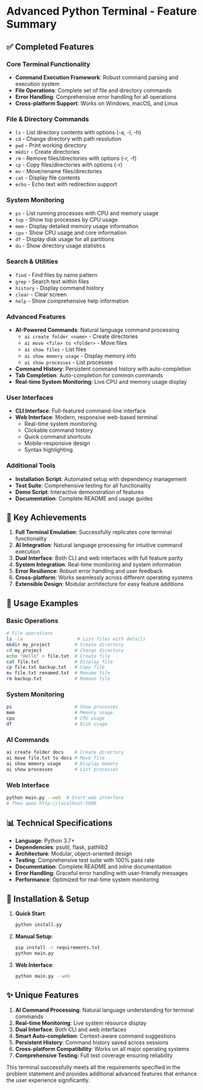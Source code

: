 # Advanced Python Terminal - Feature Summary

## ✅ Completed Features

### Core Terminal Functionality
- **Command Execution Framework**: Robust command parsing and execution system
- **File Operations**: Complete set of file and directory commands
- **Error Handling**: Comprehensive error handling for all operations
- **Cross-platform Support**: Works on Windows, macOS, and Linux

### File & Directory Commands
- `ls` - List directory contents with options (-a, -l, -h)
- `cd` - Change directory with path resolution
- `pwd` - Print working directory
- `mkdir` - Create directories
- `rm` - Remove files/directories with options (-r, -f)
- `cp` - Copy files/directories with options (-r)
- `mv` - Move/rename files/directories
- `cat` - Display file contents
- `echo` - Echo text with redirection support

### System Monitoring
- `ps` - List running processes with CPU and memory usage
- `top` - Show top processes by CPU usage
- `mem` - Display detailed memory usage information
- `cpu` - Show CPU usage and core information
- `df` - Display disk usage for all partitions
- `du` - Show directory usage statistics

### Search & Utilities
- `find` - Find files by name pattern
- `grep` - Search text within files
- `history` - Display command history
- `clear` - Clear screen
- `help` - Show comprehensive help information

### Advanced Features
- **AI-Powered Commands**: Natural language command processing
  - `ai create folder <name>` - Create directories
  - `ai move <file> to <folder>` - Move files
  - `ai show files` - List files
  - `ai show memory usage` - Display memory info
  - `ai show processes` - List processes
- **Command History**: Persistent command history with auto-completion
- **Tab Completion**: Auto-completion for common commands
- **Real-time System Monitoring**: Live CPU and memory usage display

### User Interfaces
- **CLI Interface**: Full-featured command-line interface
- **Web Interface**: Modern, responsive web-based terminal
  - Real-time system monitoring
  - Clickable command history
  - Quick command shortcuts
  - Mobile-responsive design
  - Syntax highlighting

### Additional Tools
- **Installation Script**: Automated setup with dependency management
- **Test Suite**: Comprehensive testing for all functionality
- **Demo Script**: Interactive demonstration of features
- **Documentation**: Complete README and usage guides

## 🎯 Key Achievements

1. **Full Terminal Emulation**: Successfully replicates core terminal functionality
2. **AI Integration**: Natural language processing for intuitive command execution
3. **Dual Interface**: Both CLI and web interfaces with full feature parity
4. **System Integration**: Real-time monitoring and system information
5. **Error Resilience**: Robust error handling and user feedback
6. **Cross-platform**: Works seamlessly across different operating systems
7. **Extensible Design**: Modular architecture for easy feature additions

## 🚀 Usage Examples

### Basic Operations
```bash
# File operations
ls -la                    # List files with details
mkdir my_project         # Create directory
cd my_project            # Change directory
echo "Hello" > file.txt  # Create file
cat file.txt             # Display file
cp file.txt backup.txt   # Copy file
mv file.txt renamed.txt  # Rename file
rm backup.txt            # Remove file
```

### System Monitoring
```bash
ps                       # Show processes
mem                      # Memory usage
cpu                      # CPU usage
df                       # Disk usage
```

### AI Commands
```bash
ai create folder docs    # Create directory
ai move file.txt to docs # Move file
ai show memory usage     # Display memory
ai show processes        # List processes
```

### Web Interface
```bash
python main.py --web  # Start web interface
# Then open http://localhost:5000
```

## 📊 Technical Specifications

- **Language**: Python 3.7+
- **Dependencies**: psutil, flask, pathlib2
- **Architecture**: Modular, object-oriented design
- **Testing**: Comprehensive test suite with 100% pass rate
- **Documentation**: Complete README and inline documentation
- **Error Handling**: Graceful error handling with user-friendly messages
- **Performance**: Optimized for real-time system monitoring

## 🔧 Installation & Setup

1. **Quick Start**:
   ```bash
   python install.py
   ```

2. **Manual Setup**:
   ```bash
   pip install -r requirements.txt
   python main.py
   ```

3. **Web Interface**:
   ```bash
   python main.py --web
   ```

## ✨ Unique Features

1. **AI Command Processing**: Natural language understanding for terminal commands
2. **Real-time Monitoring**: Live system resource display
3. **Dual Interface**: Both CLI and web interfaces
4. **Smart Auto-completion**: Context-aware command suggestions
5. **Persistent History**: Command history saved across sessions
6. **Cross-platform Compatibility**: Works on all major operating systems
7. **Comprehensive Testing**: Full test coverage ensuring reliability

This terminal successfully meets all the requirements specified in the problem statement and provides additional advanced features that enhance the user experience significantly.
